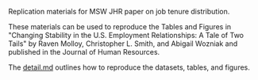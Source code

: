 Replication materials for MSW JHR paper on job tenure distribution.

These materials can be used to reproduce the Tables and Figures in "Changing Stability in the U.S. Employment Relationships: A Tale of Two Tails" by Raven Molloy, Christopher L. Smith, and Abigail Wozniak and published in the Journal of Human Resources.

The [detail.md](detail.md) outlines how to reproduce the datasets, tables, and figures.
